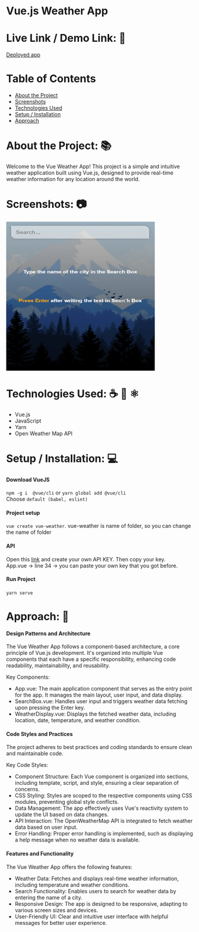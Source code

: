 # Vue.js Weather App

# Live Link / Demo Link: 🔗
[Deployed app](https://incredible-moonbeam-340408.netlify.app/)

# Table of Contents
* [About the Project](#about-the-project)
* [Screenshots](#screenshots)
* [Technologies Used](#technologies-used)
* [Setup / Installation](#setup--installation)
* [Approach](#approach)

# About the Project: 📚
Welcome to the Vue Weather App! This project is a simple and intuitive weather application built using Vue.js, designed to provide real-time weather information for any location around the world.

# Screenshots: 📷
<img src="https://github.com/alibinauanov/vue-weather/blob/main/weather.gif" width="400" height="400">

# Technologies Used: ☕️ 🐍 ⚛️
* Vue.js
* JavaScript
* Yarn
* Open Weather Map API

# Setup / Installation: 💻
#### Download VueJS</br>
```npm -g i  @vue/cli``` or ```yarn global add @vue/cli```</br>
Choose ```default (babel, eslint)```

#### Project setup</br>
```vue create vue-weather```. vue-weather is name of folder, so you can change the name of folder

#### API
Open this [link]([url](https://home.openweathermap.org/api_keys)) and create your own API KEY. Then copy your key.</br>
App.vue -> line 34 -> you can paste your own key that you got before.

#### Run Project</br>
```yarn serve```

# Approach: 🚶
#### Design Patterns and Architecture
The Vue Weather App follows a component-based architecture, a core principle of Vue.js development. It's organized into multiple Vue components that each have a specific responsibility, enhancing code readability, maintainability, and reusability.

Key Components:
* App.vue: The main application component that serves as the entry point for the app. It manages the main layout, user input, and data display.
* SearchBox.vue: Handles user input and triggers weather data fetching upon pressing the Enter key.
* WeatherDisplay.vue: Displays the fetched weather data, including location, date, temperature, and weather condition.

#### Code Styles and Practices
The project adheres to best practices and coding standards to ensure clean and maintainable code.

Key Code Styles:
* Component Structure: Each Vue component is organized into sections, including template, script, and style, ensuring a clear separation of concerns.
* CSS Styling: Styles are scoped to the respective components using CSS modules, preventing global style conflicts.
* Data Management: The app effectively uses Vue's reactivity system to update the UI based on data changes.
* API Interaction: The OpenWeatherMap API is integrated to fetch weather data based on user input.
* Error Handling: Proper error handling is implemented, such as displaying a help message when no weather data is available.

#### Features and Functionality
The Vue Weather App offers the following features:
* Weather Data: Fetches and displays real-time weather information, including temperature and weather conditions.
* Search Functionality: Enables users to search for weather data by entering the name of a city.
* Responsive Design: The app is designed to be responsive, adapting to various screen sizes and devices.
* User-Friendly UI: Clear and intuitive user interface with helpful messages for better user experience.
